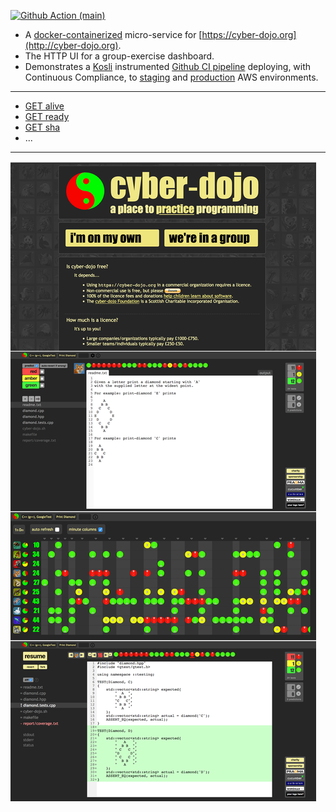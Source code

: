 [![Github Action (main)](https://github.com/cyber-dojo/dashboard/actions/workflows/main.yml/badge.svg)](https://github.com/cyber-dojo/dashboard/actions)


- A [docker-containerized](https://registry.hub.docker.com/r/cyberdojo/dashboard) micro-service for [https://cyber-dojo.org](http://cyber-dojo.org).
- The HTTP UI for a group-exercise dashboard.
- Demonstrates a [Kosli](https://www.kosli.com/) instrumented [Github CI pipeline](https://app.kosli.com/cyber-dojo/flows/dashboard-ci/trails/) 
  deploying, with Continuous Compliance, to [staging](https://app.kosli.com/cyber-dojo/environments/aws-beta/snapshots/) and [production](https://app.kosli.com/cyber-dojo/environments/aws-prod/snapshots/) AWS environments.

- - - -
* [GET alive](docs/api.md#get-alive)  
* [GET ready](docs/api.md#get-ready)
* [GET sha](docs/api.md#get-sha)
* ...

- - - -
![cyber-dojo.org home page](https://github.com/cyber-dojo/cyber-dojo/blob/master/shared/home_page_snapshot.png)
